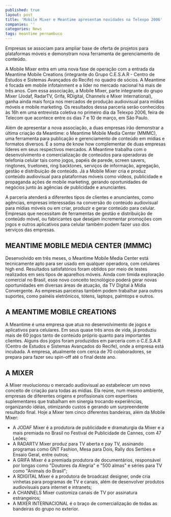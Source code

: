 ```yaml
---
published: true
layout: post
title: 'Mobile Mixer e Meantime apresentam novidades na Telexpo 2006'
companies: ''
categories: News
tags: meantime pernambuco
---
```

Empresas se associam para ampliar base de oferta de projetos para plataformas móveis e demonstram nova ferramenta de gerenciamento de conteúdo.

A Mobile Mixer entra em uma nova fase de operação com a entrada da Meantime Mobile Creations (integrante do Grupo C.E.S.A.R - Centro de Estudos e Sistemas Avançados do Recife) no quadro de sócios. A Meantime é focada em mobile infotainment e a líder no mercado nacional há mais de três anos. Com essa associação, a Mobile Mixer, parte integrante do grupo Mixer (Jodaf, RadarTV, Grifa, RDigital, Channels e Mixer International), ganha ainda mais força nos mercados de produção audiovisual para mídias móveis e mobile marketing. Os resultados dessa parceria serão conhecidos às 16h em uma entrevista coletiva no primeiro dia da Telexpo 2006, feira de Telecom que acontece entre os dias 7 e 10 de março, em São Paulo. 

Além de apresentar a nova associação, a duas empresas irão demonstrar a última criação da Meantime: o Meantime Mobile Media Center (MMMC), uma ferramenta para publicação e gerenciamento de conteúdo em mídias e formatos diversos.  É a soma de know how complementar de duas empresas líderes em seus respectivos mercados. A Meantime trabalha com o desenvolvimento e comercialização de conteúdos para operadoras de telefonia celular tais como jogos, papéis de parede, screen savers, ringtones, truetones, ring backtones, serviços de informação, agregação, gestão e distribuição de conteúdo. Já a Mobile Mixer cria e produz conteúdo audiovisual para plataformas móveis como vídeos, publicidade e propaganda ações de mobile marketing, gerando oportunidades de negócios junto às agências de publicidade e anunciantes.

A parceria atenderá a diferentes tipos de clientes e anunciantes, como agências, empresas interessadas na conversão do conteúdo audiovisual para mídias móveis ou em criar, produzir e gerar conteúdo para celular. Empresas que necessitam de ferramentas de gestão e distribuição de conteúdo móvel, ou fabricantes que desejam incrementar promoções com jogos e outros aplicativos para celular também podem fazer uso dos serviços das empresas. 

## MEANTIME MOBILE MEDIA CENTER (MMMC)
Desenvolvido em três meses, o Meantime Mobile Media Center está tecnicamente apto para ser usado em qualquer operadora, com celulares high end. Resultados satisfatórios foram obtidos por meio de testes realizados em seis tipos de aparelhos móveis.
Ainda com tímida exploração comercial no Brasil, esse novo conceito tecnológico poderá gerar novas oportunidades em diversas áreas de atuação, da TV Digital à Mídia Convergente. As empresas parceiras também podem trabalhar para outros suportes, como painéis eletrônicos, tótens, laptops, palmtops e outros.

## A MEANTIME MOBILE CREATIONS
A Meantime é uma empresa que atua no desenvolvimento de jogos e aplicativos para celulares. Em seus quase três anos de vida, já produziu mais de 60 jogos tanto de conteúdo próprio quanto para importantes clientes. Alguns dos jogos foram produzidos em parceria com o C.E.S.A.R (Centro de Estudos e Sistemas Avançados do Recife), onde a empresa está incubada. A empresa, atualmente com cerca de 70 colaboradores, se prepara para fazer seu spin-off até o final deste ano.
 
## A MIXER
A Mixer revolucionou o mercado audiovisual ao estabelecer um novo conceito de criação para todas as mídias. Ela reúne, num mesmo ambiente, empresas de diferentes origens e profissionais com expertises suplementares que trabalham em sinergia trocando experiências, organizando idéias, otimizando custos e gerando um surpreendente resultado final. Hoje a Mixer tem cinco diferentes bandeiras, além da Mobile Mixer: 

* A JODAF Mixer é a produtora de publicidade e dramaturgia da Mixer e a mais premiada no Brasil no Festival de Publicidade de Cannes, com 47 Leões;
* A RADARTV Mixer produz para TV aberta e pay TV, assinando programas como GNT Fashion, Mesa para Dois, Rally dos Sertões e Ensaio Geral, entre outros;
* A GRIFA Mixer é a premiada produtora de documentários, responsável por longas como "Doutores da Alegria" e "500 almas" e séries para TV como "Animais do Brasil";
* A RDIGITAL Mixer é a produtora de broadcast designer, onde cria vinhetas para programas de TV e canais, além de desenvolver produtos audiovisuais para internet e intranets;
* A CHANNELS Mixer customiza canais de TV por assinatura estrangeiros;
* A MIXER INTERNACIONAL é o braço de comercialização de todas as bandeiras do grupo no exterior.